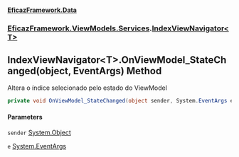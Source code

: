 #### [EficazFramework.Data](EficazFrameworkData.md 'EficazFramework Data')
### [EficazFramework.ViewModels.Services](EficazFrameworkData.md#EficazFramework_ViewModels_Services 'EficazFramework.ViewModels.Services').[IndexViewNavigator&lt;T&gt;](IndexViewNavigator_T_.md 'EficazFramework.ViewModels.Services.IndexViewNavigator&lt;T&gt;')
## IndexViewNavigator&lt;T&gt;.OnViewModel_StateChanged(object, EventArgs) Method
Altera o índice selecionado pelo estado do ViewModel  
```csharp
private void OnViewModel_StateChanged(object sender, System.EventArgs e);
```
#### Parameters
<a name='EficazFramework_ViewModels_Services_IndexViewNavigator_T__OnViewModel_StateChanged(object_System_EventArgs)_sender'></a>
`sender` [System.Object](https://docs.microsoft.com/en-us/dotnet/api/System.Object 'System.Object')  
  
<a name='EficazFramework_ViewModels_Services_IndexViewNavigator_T__OnViewModel_StateChanged(object_System_EventArgs)_e'></a>
`e` [System.EventArgs](https://docs.microsoft.com/en-us/dotnet/api/System.EventArgs 'System.EventArgs')  
  
